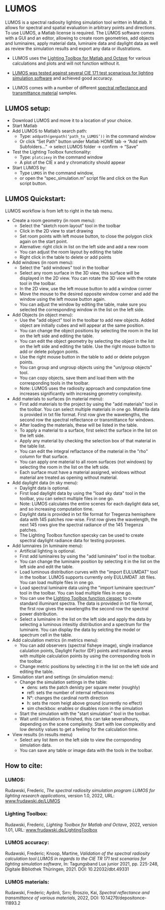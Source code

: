 # LUMOS

LUMOS is a spectral radiosity lighting simulation tool written in Matlab. It allows for spectral and spatial evaluation in arbitrary points and directions.
To use LUMOS, a Matlab license is required. The LUMOS software comes with a GUI and an editor, allowing to create room geometries, add objects and luminaires, apply material data, luminaire data and daylight data as well as review the simulation results and export any data or illustrations.

* LUMOS uses the [Lighting Toolbox for Matlab and Octave](https://frudawski.de/ligthing-toolbox/) for various calculations and plots and will not function without it.

* [LUMOS was tested against several CIE 171 test scenarious for lighting simulation software](https://www.db-thueringen.de/receive/dbt_mods_00049331) and achieved good accuracy.

* LUMOS comes with a number of different [spectral reflectance and transmittance material](https://depositonce.tu-berlin.de/handle/11303/13097.2) samples.

## LUMOS setup:

* Download LUMOS and move it to a location of your choice.
* Start Matlab
* Add LUMOS to Matlab’s search path:
    * Type: ```addpath(genpath(‘path_to_LUMOS’))``` in the command window
    * Or click “Set Path” button under Matlab HOME tab -> “Add with Subfolders…” -> select LUMOS folder -> confirm -> “Save”
* Test the Lighting Toolbox functionality:
    * Type: ```plotciexy``` in the command window
    * A plot of the CIE x and y chromaticity should appear
* Start LUMOS by:
    * Type ```LUMOS``` in the command window,
    * or open the “spec_simulation.m” script file and click on the Run script button.

## LUMOS Quickstart:

LUMOS workflow is from left to right in the tab menu.

* Create a room geometry (in room menu):
   * Select the "sketch room layout" tool in the toolbar
   * Click in the 2D view to start drawing
   * Set room points with left mouse button, to close the polygon click again on the start point.
   * Alernative: right click in list on the left side and add a new room
   * You can adjust the room layout by editing the table
   * Right click in the table to delete or add points
* Add windows (in room menu):
   * Select the "add windows" tool in the toolbar
   * Select any room surface in the 3D view, this surface will be displayed in the 2D view. You can rotate the 3D view with the rotate tool in the toolbar.
   * In the 2D view, use the left mouse button to add a window corner
   * Move the mouse to the desired opposite window corner and add the window using the left mouse button again.
   * You can adjust the window by editing the table, make sure you selected the corresponding window in the list on the left side.
* Add Objects (in object menu):
	* Use the "add object" tool in the toolbar to add new objects. Added object are initially cubes and will appear at the same position.
   * You can change the object positions by selecting the room in the list on the left side and editing the table.
   * You can edit the object geometry by selecting the object in the list on the left side and editing the table. Use the right mouse button to add or delete polygon points.
   * Use the right mouse button in the table to add or delete polygon points.
   * You can group and ungroup objects using the "un/group objects" tool.
   * You can copy objects, save them and load them with the corresponding tools in the toolbar.
   * Note: LUMOS uses the radiosity approach and computation time increases significantly with increasing geometry complexity.
* Add materials to surfaces (in material menu):
   * First add materials to the project by using the "add materials" tool in the toolbar. You can select multiple materials in one go. Materila data is provided in txt file format. First row give the wavelengths, the second row the spectral reflectance or transmittance for windows.
   * After loading the materials, these will be listed in the table.
   * To apply a material to a surface, first select the surface in the list on the left side.
   * Apply any material by checking the selection box of that material in the table list.
   * You can edit the integral reflactance of the material in the "rho" column for that surface.
   * You can apply one material to all room surfaces (not windows) by selecting the room in the list on the left side.
   * Each surface must have a material assigned, windows without material are treated as opening without material.
* Add daylight data (in sky menu):
   * Daylight data is optional.
   * First load daylight data by using the "load sky data" tool in the toolbar, you can select multiple files in one go.
   * Note: LUMOS calculates the entire scenes for each daylight data set, and so increasing computation time.
   * Daylight data is provided in txt file format for Tregenza hemisphere data with 145 patches row-wise. First row gives the wavelength, the next 145 rows give the spectral radiance of the 145 Tregenza patches.
   * The Lighting Toolbox function specsky can be used to create spectral daylight radiance data for testing purposes.
* Add lumnaires (in luminaire menu):
   * Artificial lighting is optional.
   * First add luminaires by using the "add luminaire" tool in the toolbar.
   * You can change the luminaire position by selecting it in the list on the left side and edit the table.
   * Load luminous distribution curves with the "import EULUMDAT" tool in the toolbar. LUMOS supports currently only EULUMDAT .ldt files. You can load multiple files in one go.
   * Load spectral luminaire data using the "import luminaire spectrum" tool in the toolbar. You can load multiple files in one go.
   * You can use the [Lighting Toolbox function ciespec](https://frudawski.de/ciespec/) to create standard illuminant spectra. The data is provided in txt file format, the first row gives the wavelengths the second row the spectral power distribution.
   * Select a luminaire in the list on the left side and apply the data by selecting a luminous intesitiy distribution and a spectrum for the luminaire. You can display the data by selcting the model or spectrum cell in the table.
* Add calculation metrics (in metrics menu):
   * You can add observers (spectral fisheye image), single irradiance calulation points, Daylight Factor (DF) points and irradiance areas with multiple calculation points by using the corresponding tools in the toolbar.
   * Change metric positions by selecting it in the list on the left side and editing the table.
* Simulation start and settings (in simulation menu):
   * Change the simulation settings in the table:
      * dens: sets the patch denisty per square meter (roughly)
      * refl: sets the number of internal reflecxions
      * N°: changes the cardinal north direction
      * h: sets the room heigt above ground (currently no effect)
      * sim checkbox: enables or disables room in the simulation
   * Start the simulation with the "start simulation" tool in the toolbar.
   * Wait until simulation is finished, this can take severalhours, depending on the scene complexity. Start with low complexitiy and low densitiy values to get a feeling for the calculation time.
* View results (in results menu)
   * Select any list item on the left side to view the corrsponding simulation data.
   * You can save any table or image data with the tools in the toolbar.

## How to cite:
### LUMOS:
Rudawski, Frederic, *The spectral radiosity simulation program LUMOS for lighting research applications*, version 1.0, 2022, URL: www.frudawski.de/LUMOS

### Lighting Toolbox:
Rudawski, Frederic, *Lighting Toolbox for Matlab and Octave*, 2022, version 1.01, URL: www.frudawski.de/LightingToolbox

### LUMOS accuracy:
Rudawski, Frederic; Knoop, Martine, *Validation of the spectral radiosity calculation tool LUMOS in regards to the CIE TR 171 test scenarios for lighting simulation software*,  In: Tagungsband Lux junior 2021, pp. 225-248, Digitale Bibliothek Thüringen, 2021. DOI: 10.22032/dbt.49331

### LUMOS materials:
Rudawski, Frederic; Aydınlı, Sırrı; Broszio, Kai, *Spectral reflectance and transmittance of various materials*, 2022, DOI: 10.14279/depositonce-11893.2
